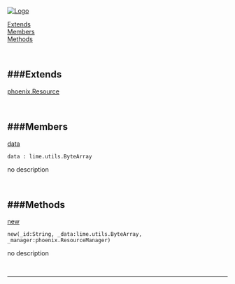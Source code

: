 
[![Logo](http://luxeengine.com/images/logo.png)](index.html)


[Extends](#Extends)   
[Members](#Members)   
[Methods](#Methods)   


&nbsp;   

<a class="lift" name="Extends" ></a>
###Extends   
---
<a class="lift" name="phoenix.Resource" href="phoenix.Resource.html">phoenix.Resource</a>

&nbsp;   

<a class="lift" name="Members" ></a>
###Members   
---
<a class="lift" name="data" href="#data">data</a>



    data : lime.utils.ByteArray

<span class="small_desc_flat"> no description </span>   

&nbsp;   

<a class="lift" name="Methods" ></a>
###Methods   
---
<a class="lift" name="new" href="#new">new</a>



    new(_id:String, _data:lime.utils.ByteArray, _manager:phoenix.ResourceManager) 

<span class="small_desc_flat"> no description </span>   



&nbsp;
&nbsp;
&nbsp;

---  


&nbsp;   
&nbsp;   